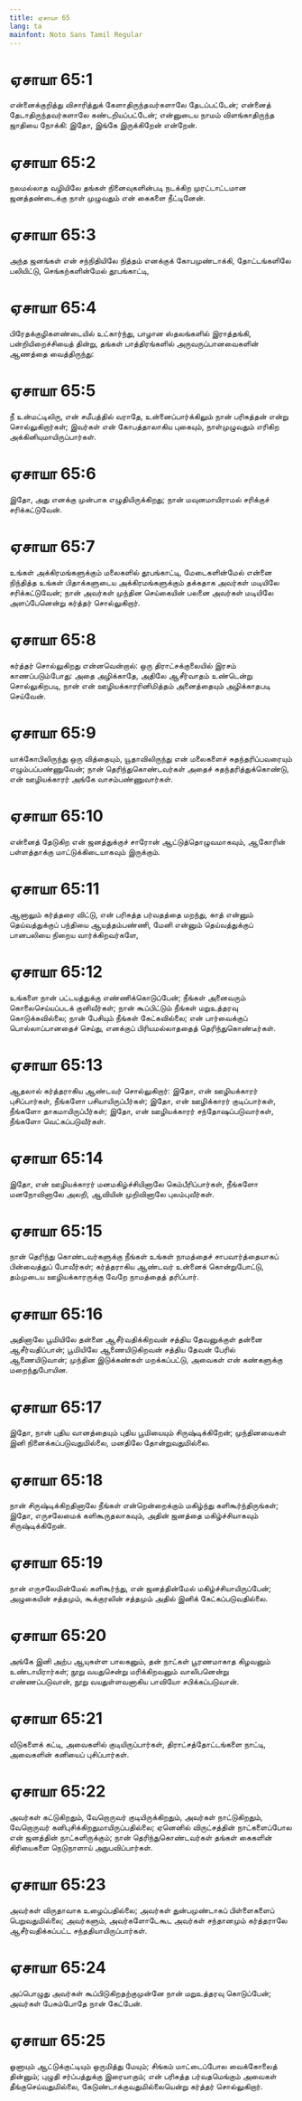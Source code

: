 ```yaml
---
title: ஏசாயா 65
lang: ta
mainfont: Noto Sans Tamil Regular
---
```


# ஏசாயா 65:1

என்னைக்குறித்து விசாரித்துக் கேளாதிருந்தவர்களாலே தேடப்பட்டேன்; என்னைத் தேடாதிருந்தவர்களாலே கண்டறியப்பட்டேன்; என்னுடைய நாமம் விளங்காதிருந்த ஜாதியை நோக்கி: இதோ, இங்கே இருக்கிறேன் என்றேன்.

# ஏசாயா 65:2

நலமல்லாத வழியிலே தங்கள் நினைவுகளின்படி நடக்கிற முரட்டாட்டமான ஜனத்தண்டைக்கு நாள் முழுவதும் என் கைகளை நீட்டினேன்.

# ஏசாயா 65:3

அந்த ஜனங்கள் என் சந்நிதியிலே நித்தம் எனக்குக் கோபமுண்டாக்கி, தோட்டங்களிலே பலியிட்டு, செங்கற்களின்மேல் தூபங்காட்டி,

# ஏசாயா 65:4

பிரேதக்குழிகளண்டையில் உட்கார்ந்து, பாழான ஸ்தலங்களில் இராத்தங்கி, பன்றியிறைச்சியைத் தின்று, தங்கள் பாத்திரங்களில் அருவருப்பானவைகளின் ஆணத்தை வைத்திருந்து:

# ஏசாயா 65:5

நீ உன்மட்டிலிரு, என் சமீபத்தில் வராதே, உன்னைப்பார்க்கிலும் நான் பரிசுத்தன் என்று சொல்லுகிறார்கள்; இவர்கள் என் கோபத்தாலாகிய புகையும், நாள்முழுவதும் எரிகிற அக்கினியுமாயிருப்பார்கள்.

# ஏசாயா 65:6

இதோ, அது எனக்கு முன்பாக எழுதியிருக்கிறது; நான் மவுனமாயிராமல் சரிக்குச் சரிக்கட்டுவேன்.

# ஏசாயா 65:7

உங்கள் அக்கிரமங்களுக்கும் மலைகளில் தூபங்காட்டி, மேடைகளின்மேல் என்னை நிந்தித்த உங்கள் பிதாக்களுடைய அக்கிரமங்களுக்கும் தக்கதாக அவர்கள் மடியிலே சரிக்கட்டுவேன்; நான் அவர்கள் முந்தின செய்கையின் பலனை அவர்கள் மடியிலே அளப்பேனென்று கர்த்தர் சொல்லுகிறார்.

# ஏசாயா 65:8

கர்த்தர் சொல்லுகிறது என்னவென்றால்: ஒரு திராட்சக்குலையில் இரசம் காணப்படும்போது: அதை அழிக்காதே, அதிலே ஆசீர்வாதம் உண்டென்று சொல்லுகிறபடி, நான் என் ஊழியக்காரரினிமித்தம் அனைத்தையும் அழிக்காதபடி செய்வேன்.

# ஏசாயா 65:9

யாக்கோபிலிருந்து ஒரு வித்தையும், யூதாவிலிருந்து என் மலைகளைச் சுதந்தரிப்பவரையும் எழும்பப்பண்ணுவேன்; நான் தெரிந்துகொண்டவர்கள் அதைச் சுதந்தரித்துக்கொண்டு, என் ஊழியக்காரர் அங்கே வாசம்பண்ணுவார்கள்.

# ஏசாயா 65:10

என்னைத் தேடுகிற என் ஜனத்துக்குச் சாரோன் ஆட்டுத்தொழுவமாகவும், ஆகோரின் பள்ளத்தாக்கு மாட்டுக்கிடையாகவும் இருக்கும்.

# ஏசாயா 65:11

ஆனாலும் கர்த்தரை விட்டு, என் பரிசுத்த பர்வதத்தை மறந்து, காத் என்னும் தெய்வத்துக்குப் பந்தியை ஆயத்தம்பண்ணி, மேனி என்னும் தெய்வத்துக்குப் பானபலியை நிறைய வார்க்கிறவர்களே,

# ஏசாயா 65:12

உங்களை நான் பட்டயத்துக்கு எண்ணிக்கொடுப்பேன்; நீங்கள் அனைவரும் கொலைசெய்யப்படக் குனிவீர்கள்; நான் கூப்பிட்டும் நீங்கள் மறுஉத்தரவு கொடுக்கவில்லை; நான் பேசியும் நீங்கள் கேட்கவில்லை; என் பார்வைக்குப் பொல்லாப்பானதைச் செய்து, எனக்குப் பிரியமல்லாததைத் தெரிந்துகொண்டீர்கள்.

# ஏசாயா 65:13

ஆதலால் கர்த்தராகிய ஆண்டவர் சொல்லுகிறார்: இதோ, என் ஊழியக்காரர் புசிப்பார்கள், நீங்களோ பசியாயிருப்பீர்கள்; இதோ, என் ஊழிக்காரர் குடிப்பார்கள், நீங்களோ தாகமாயிருப்பீர்கள்; இதோ, என் ஊழியக்காரர் சந்தோஷப்படுவார்கள், நீங்களோ வெட்கப்படுவீர்கள்.

# ஏசாயா 65:14

இதோ, என் ஊழியக்காரர் மனமகிழ்ச்சியினாலே கெம்பீரிப்பார்கள், நீங்களோ மனநோவினாலே அலறி, ஆவியின் முறிவினாலே புலம்புவீர்கள்.

# ஏசாயா 65:15

நான் தெரிந்து கொண்டவர்களுக்கு நீங்கள் உங்கள் நாமத்தைச் சாபவார்த்தையாகப் பின்வைத்துப் போவீர்கள்; கர்த்தராகிய ஆண்டவர் உன்னைக் கொன்றுபோட்டு, தம்முடைய ஊழியக்காரருக்கு வேறே நாமத்தைத் தரிப்பார்.

# ஏசாயா 65:16

அதினாலே பூமியிலே தன்னை ஆசீர்வதிக்கிறவன் சத்திய தேவனுக்குள் தன்னை ஆசீர்வதிப்பான்; பூமியிலே ஆணையிடுகிறவன் சத்திய தேவன் பேரில் ஆணையிடுவான்; முந்தின இடுக்கண்கள் மறக்கப்பட்டு, அவைகள் என் கண்களுக்கு மறைந்துபோயின.

# ஏசாயா 65:17

இதோ, நான் புதிய வானத்தையும் புதிய பூமியையும் சிருஷ்டிக்கிறேன்; முந்தினவைகள் இனி நினைக்கப்படுவதுமில்லை, மனதிலே தோன்றுவதுமில்லை.

# ஏசாயா 65:18

நான் சிருஷ்டிக்கிறதினாலே நீங்கள் என்றென்றைக்கும் மகிழ்ந்து களிகூர்ந்திருங்கள்; இதோ, எருசலேமைக் களிகூருதலாகவும், அதின் ஜனத்தை மகிழ்ச்சியாகவும் சிருஷ்டிக்கிறேன்.

# ஏசாயா 65:19

நான் எருசலேமின்மேல் களிகூர்ந்து, என் ஜனத்தின்மேல் மகிழ்ச்சியாயிருப்பேன்; அழுகையின் சத்தமும், கூக்குரலின் சத்தமும் அதில் இனிக் கேட்கப்படுவதில்லை.

# ஏசாயா 65:20

அங்கே இனி அற்ப ஆயுசுள்ள பாலகனும், தன் நாட்கள் பூரணமாகாத கிழவனும் உண்டாயிரார்கள்; நூறு வயதுசென்று மரிக்கிறவனும் வாலிபனென்று எண்ணப்படுவான், நூறு வயதுள்ளவனாகிய பாவியோ சபிக்கப்படுவான்.

# ஏசாயா 65:21

வீடுகளைக் கட்டி, அவைகளில் குடியிருப்பார்கள், திராட்சத்தோட்டங்களை நாட்டி, அவைகளின் கனியைப் புசிப்பார்கள்.

# ஏசாயா 65:22

அவர்கள் கட்டுகிறதும், வேறொருவர் குடியிருக்கிறதும், அவர்கள் நாட்டுகிறதும், வேறொருவர் கனிபுசிக்கிறதுமாயிருப்பதில்லை; ஏனெனில் விருட்சத்தின் நாட்களைப்போல என் ஜனத்தின் நாட்களிருக்கும்; நான் தெரிந்துகொண்டவர்கள் தங்கள் கைகளின் கிரியைகளை நெடுநாளாய் அநுபவிப்பார்கள்.

# ஏசாயா 65:23

அவர்கள் விருதாவாக உழைப்பதில்லை; அவர்கள் துன்பமுண்டாகப் பிள்ளைகளைப் பெறுவதுமில்லை; அவர்களும், அவர்களோடேகூட அவர்கள் சந்தானமும் கர்த்தராலே ஆசீர்வதிக்கப்பட்ட சந்ததியாயிருப்பார்கள்.

# ஏசாயா 65:24

அப்பொழுது அவர்கள் கூப்பிடுகிறதற்குமுன்னே நான் மறுஉத்தரவு கொடுப்பேன்; அவர்கள் பேசும்போதே நான் கேட்பேன்.

# ஏசாயா 65:25

ஓனாயும் ஆட்டுக்குட்டியும் ஒருமித்து மேயும்; சிங்கம் மாட்டைப்போல வைக்கோலைத் தின்னும்; புழுதி சர்ப்பத்துக்கு இரையாகும்; என் பரிசுத்த பர்வதமெங்கும் அவைகள் தீங்குசெய்வதுமில்லை, கேடுண்டாக்குவதுமில்லையென்று கர்த்தர் சொல்லுகிறார்.

